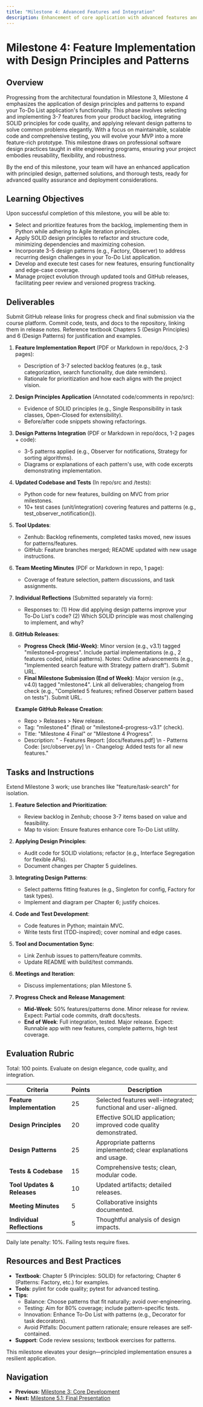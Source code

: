 ```yaml
---
title: "Milestone 4: Advanced Features and Integration"
description: Enhancement of core application with advanced features and third-party integrations
---
```


# Milestone 4: Feature Implementation with Design Principles and Patterns

## Overview
Progressing from the architectural foundation in Milestone 3, Milestone 4 emphasizes the application of design principles and patterns to expand your To-Do List application's functionality. This phase involves selecting and implementing 3-7 features from your product backlog, integrating SOLID principles for code quality, and applying relevant design patterns to solve common problems elegantly. With a focus on maintainable, scalable code and comprehensive testing, you will evolve your MVP into a more feature-rich prototype. This milestone draws on professional software design practices taught in elite engineering programs, ensuring your project embodies reusability, flexibility, and robustness.

By the end of this milestone, your team will have an enhanced application with principled design, patterned solutions, and thorough tests, ready for advanced quality assurance and deployment considerations.

## Learning Objectives
Upon successful completion of this milestone, you will be able to:
- Select and prioritize features from the backlog, implementing them in Python while adhering to Agile iteration principles.
- Apply SOLID design principles to refactor and structure code, minimizing dependencies and maximizing cohesion.
- Incorporate 3-5 design patterns (e.g., Factory, Observer) to address recurring design challenges in your To-Do List application.
- Develop and execute test cases for new features, ensuring functionality and edge-case coverage.
- Manage project evolution through updated tools and GitHub releases, facilitating peer review and versioned progress tracking.

## Deliverables
Submit GitHub release links for progress check and final submission via the course platform. Commit code, tests, and docs to the repository, linking them in release notes. Reference textbook Chapters 5 (Design Principles) and 6 (Design Patterns) for justification and examples.

1. **Feature Implementation Report** (PDF or Markdown in repo/docs, 2-3 pages):
   - Description of 3-7 selected backlog features (e.g., task categorization, search functionality, due date reminders).
   - Rationale for prioritization and how each aligns with the project vision.

2. **Design Principles Application** (Annotated code/comments in repo/src):
   - Evidence of SOLID principles (e.g., Single Responsibility in task classes, Open-Closed for extensibility).
   - Before/after code snippets showing refactorings.

3. **Design Patterns Integration** (PDF or Markdown in repo/docs, 1-2 pages + code):
   - 3-5 patterns applied (e.g., Observer for notifications, Strategy for sorting algorithms).
   - Diagrams or explanations of each pattern's use, with code excerpts demonstrating implementation.

4. **Updated Codebase and Tests** (In repo/src and /tests):
   - Python code for new features, building on MVC from prior milestones.
   - 10+ test cases (unit/integration) covering features and patterns (e.g., test_observer_notification()).

5. **Tool Updates**:
   - Zenhub: Backlog refinements, completed tasks moved, new issues for patterns/features.
   - GitHub: Feature branches merged; README updated with new usage instructions.

6. **Team Meeting Minutes** (PDF or Markdown in repo, 1 page):
   - Coverage of feature selection, pattern discussions, and task assignments.

7. **Individual Reflections** (Submitted separately via form):
   - Responses to: (1) How did applying design patterns improve your To-Do List's code? (2) Which SOLID principle was most challenging to implement, and why?

8. **GitHub Releases**:
   - **Progress Check (Mid-Week)**: Minor version (e.g., v3.1) tagged "milestone4-progress". Include partial implementations (e.g., 2 features coded, initial patterns). Notes: Outline advancements (e.g., "Implemented search feature with Strategy pattern draft"). Submit URL.
   - **Final Milestone Submission (End of Week)**: Major version (e.g., v4.0) tagged "milestone4". Link all deliverables; changelog from check (e.g., "Completed 5 features; refined Observer pattern based on tests"). Submit URL.

   **Example GitHub Release Creation**:
   - Repo > Releases > New release.
   - Tag: "milestone4" (final) or "milestone4-progress-v3.1" (check).
   - Title: "Milestone 4 Final" or "Milestone 4 Progress".
   - Description: " - Features Report: [docs/features.pdf] \n - Patterns Code: [src/observer.py] \n - Changelog: Added tests for all new features."

## Tasks and Instructions
Extend Milestone 3 work; use branches like "feature/task-search" for isolation.

1. **Feature Selection and Prioritization**:
   - Review backlog in Zenhub; choose 3-7 items based on value and feasibility.
   - Map to vision: Ensure features enhance core To-Do List utility.

2. **Applying Design Principles**:
   - Audit code for SOLID violations; refactor (e.g., Interface Segregation for flexible APIs).
   - Document changes per Chapter 5 guidelines.

3. **Integrating Design Patterns**:
   - Select patterns fitting features (e.g., Singleton for config, Factory for task types).
   - Implement and diagram per Chapter 6; justify choices.

4. **Code and Test Development**:
   - Code features in Python; maintain MVC.
   - Write tests first (TDD-inspired); cover nominal and edge cases.

5. **Tool and Documentation Sync**:
   - Link Zenhub issues to pattern/feature commits.
   - Update README with build/test commands.

6. **Meetings and Iteration**:
   - Discuss implementations; plan Milestone 5.

7. **Progress Check and Release Management**:
   - **Mid-Week**: 50% features/patterns done. Minor release for review. Expect: Partial code commits, draft docs/tests.
   - **End of Week**: Full integration, tested. Major release. Expect: Runnable app with new features, complete patterns, high test coverage.

## Evaluation Rubric
Total: 100 points. Evaluate on design elegance, code quality, and integration.

| Criteria                  | Points | Description |
|---------------------------|--------|-------------|
| **Feature Implementation**| 25     | Selected features well-integrated; functional and user-aligned. |
| **Design Principles**    | 20     | Effective SOLID application; improved code quality demonstrated. |
| **Design Patterns**      | 25     | Appropriate patterns implemented; clear explanations and usage. |
| **Tests & Codebase**     | 15     | Comprehensive tests; clean, modular code. |
| **Tool Updates & Releases**| 10    | Updated artifacts; detailed releases. |
| **Meeting Minutes**      | 5      | Collaborative insights documented. |
| **Individual Reflections**| 5      | Thoughtful analysis of design impacts. |

Daily late penalty: 10%. Failing tests require fixes.

## Resources and Best Practices
- **Textbook**: Chapter 5 (Principles: SOLID) for refactoring; Chapter 6 (Patterns: Factory, etc.) for examples.
- **Tools**: pylint for code quality; pytest for advanced testing.
- **Tips**:
  - Balance: Choose patterns that fit naturally; avoid over-engineering.
  - Testing: Aim for 80% coverage; include pattern-specific tests.
  - Innovation: Enhance To-Do List with patterns (e.g., Decorator for task decorators).
  - Avoid Pitfalls: Document pattern rationale; ensure releases are self-contained.
- **Support**: Code review sessions; textbook exercises for patterns.

This milestone elevates your design—principled implementation ensures a resilient application.

## Navigation

- **Previous:** [Milestone 3: Core Development](milestone-3)
- **Next:** [Milestone 5.1: Final Presentation](milestone-5-1)
